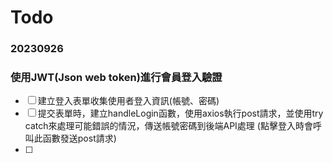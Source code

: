 # Todo
### 20230926
### 使用JWT(Json web token)進行會員登入驗證

 - [ ] 建立登入表單收集使用者登入資訊(帳號、密碼)
 - [ ] 提交表單時，建立handleLogin函數，使用axios執行post請求，並使用try catch來處理可能錯誤的情況，傳送帳號密碼到後端API處理 (點擊登入時會呼叫此函數發送post請求)
 - [ ] 
